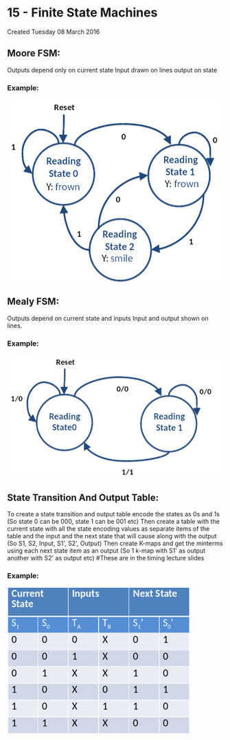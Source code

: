 # 15 - Finite State Machines
Created Tuesday 08 March 2016

Moore FSM:
----------
Outputs depend only on current state
Input drawn on lines output on state


### Example:
![](./15_-_Finite_State_Machines/pasted_image001.png)
	

Mealy FSM:
----------
Outputs depend on current state and inputs
Input and output shown on lines. 


### Example:
![](./15_-_Finite_State_Machines/pasted_image.png)
	

State Transition And Output Table:
----------------------------------
To create a state transition and output table encode the states as 0s and 1s (So state 0 can be 000, state 1 can be 001 etc)
Then create a table with the current state with all the state encoding values as separate items of the table and the input and the next state that will cause along with the output (So S1, S2, Input, S1', S2', Output)
Then create K-maps and get the minterms using each next state item as an output (So 1 k-map with S1' as output another with S2' as output etc)
#These are in the timing lecture slides 


### Example:
![](./15_-_Finite_State_Machines/pasted_image002.png)
	

